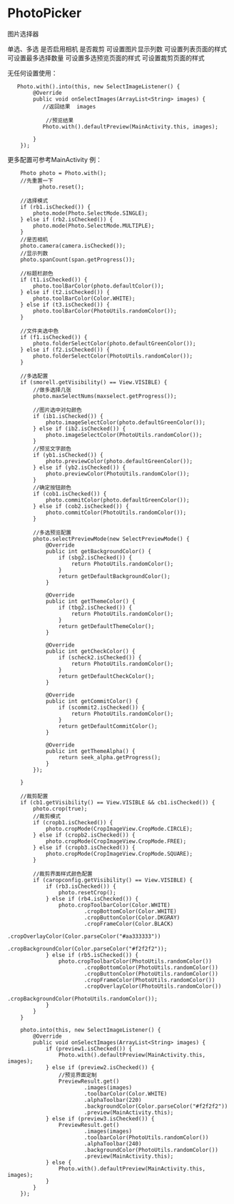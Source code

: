 # PhotoPicker
图片选择器

  单选、多选
  是否启用相机
  是否裁剪
  可设置图片显示列数
  可设置列表页面的样式
  可设置最多选择数量
  可设置多选预览页面的样式
  可设置裁剪页面的样式

  无任何设置使用：
  
  
       Photo.with().into(this, new SelectImageListener() {
            @Override
            public void onSelectImages(ArrayList<String> images) {
               //返回结果  images
  
                //预览结果
               Photo.with().defaultPreview(MainActivity.this, images);
               
            }
        });
        
  更多配置可参考MainActivity
  例：
        
        Photo photo = Photo.with();
        //先重置一下
              photo.reset();

        //选择模式
        if (rb1.isChecked()) {
            photo.mode(Photo.SelectMode.SINGLE);
        } else if (rb2.isChecked()) {
            photo.mode(Photo.SelectMode.MULTIPLE);
        }
        //是否相机
        photo.camera(camera.isChecked());
        //显示列数
        photo.spanCount(span.getProgress());

        //标题栏颜色
        if (t1.isChecked()) {
            photo.toolBarColor(photo.defaultColor());
        } else if (t2.isChecked()) {
            photo.toolBarColor(Color.WHITE);
        } else if (t3.isChecked()) {
            photo.toolBarColor(PhotoUtils.randomColor());
        }

        //文件夹选中色
        if (f1.isChecked()) {
            photo.folderSelectColor(photo.defaultGreenColor());
        } else if (f2.isChecked()) {
            photo.folderSelectColor(PhotoUtils.randomColor());
        }

        //多选配置
        if (smorell.getVisibility() == View.VISIBLE) {
            //做多选择几张
            photo.maxSelectNums(maxselect.getProgress());

            //图片选中对勾颜色
            if (ib1.isChecked()) {
                photo.imageSelectColor(photo.defaultGreenColor());
            } else if (ib2.isChecked()) {
                photo.imageSelectColor(PhotoUtils.randomColor());
            }
            //预览文字颜色
            if (yb1.isChecked()) {
                photo.previewColor(photo.defaultGreenColor());
            } else if (yb2.isChecked()) {
                photo.previewColor(PhotoUtils.randomColor());
            }
            //确定按钮颜色
            if (cob1.isChecked()) {
                photo.commitColor(photo.defaultGreenColor());
            } else if (cob2.isChecked()) {
                photo.commitColor(PhotoUtils.randomColor());
            }

            //多选预览配置
            photo.selectPreviewMode(new SelectPreviewMode() {
                @Override
                public int getBackgroundColor() {
                    if (sbg2.isChecked()) {
                        return PhotoUtils.randomColor();
                    }
                    return getDefaultBackgroundColor();
                }

                @Override
                public int getThemeColor() {
                    if (tbg2.isChecked()) {
                        return PhotoUtils.randomColor();
                    }
                    return getDefaultThemeColor();
                }

                @Override
                public int getCheckColor() {
                    if (scheck2.isChecked()) {
                        return PhotoUtils.randomColor();
                    }
                    return getDefaultCheckColor();
                }

                @Override
                public int getCommitColor() {
                    if (scommit2.isChecked()) {
                        return PhotoUtils.randomColor();
                    }
                    return getDefaultCommitColor();
                }

                @Override
                public int getThemeAlpha() {
                    return seek_alpha.getProgress();
                }
            });

        }

        //裁剪配置
        if (cb1.getVisibility() == View.VISIBLE && cb1.isChecked()) {
            photo.crop(true);
            //裁剪模式
            if (cropb1.isChecked()) {
                photo.cropMode(CropImageView.CropMode.CIRCLE);
            } else if (cropb2.isChecked()) {
                photo.cropMode(CropImageView.CropMode.FREE);
            } else if (cropb3.isChecked()) {
                photo.cropMode(CropImageView.CropMode.SQUARE);
            }

            //裁剪界面样式颜色配置
            if (caropconfig.getVisibility() == View.VISIBLE) {
                if (rb3.isChecked()) {
                    photo.resetCrop();
                } else if (rb4.isChecked()) {
                    photo.cropToolbarColor(Color.WHITE)
                            .cropBottomColor(Color.WHITE)
                            .cropButtonColor(Color.DKGRAY)
                            .cropFrameColor(Color.BLACK)
                            .cropOverlayColor(Color.parseColor("#aa333333"))
                            .cropBackgroundColor(Color.parseColor("#f2f2f2"));
                } else if (rb5.isChecked()) {
                    photo.cropToolbarColor(PhotoUtils.randomColor())
                            .cropBottomColor(PhotoUtils.randomColor())
                            .cropButtonColor(PhotoUtils.randomColor())
                            .cropFrameColor(PhotoUtils.randomColor())
                            .cropOverlayColor(PhotoUtils.randomColor())
                            .cropBackgroundColor(PhotoUtils.randomColor());
                }
            }
        }

        photo.into(this, new SelectImageListener() {
            @Override
            public void onSelectImages(ArrayList<String> images) {
                if (preview1.isChecked()) {
                    Photo.with().defaultPreview(MainActivity.this, images);
                } else if (preview2.isChecked()) {
                    //预览界面定制
                    PreviewResult.get()
                            .images(images)
                            .toolbarColor(Color.WHITE)
                            .alphaToolbar(220)
                            .backgroundColor(Color.parseColor("#f2f2f2"))
                            .preview(MainActivity.this);
                } else if (preview3.isChecked()) {
                    PreviewResult.get()
                            .images(images)
                            .toolbarColor(PhotoUtils.randomColor())
                            .alphaToolbar(240)
                            .backgroundColor(PhotoUtils.randomColor())
                            .preview(MainActivity.this);
                } else {
                    Photo.with().defaultPreview(MainActivity.this, images);
                }
            }
        });


